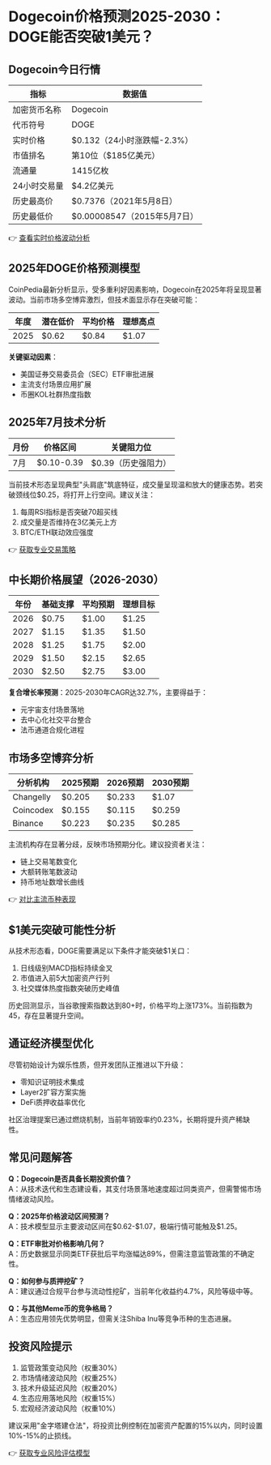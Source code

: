 # Dogecoin价格预测2025-2030：DOGE能否突破1美元？

## Dogecoin今日行情

| 指标                | 数据值                              |
|---------------------|-------------------------------------|
| 加密货币名称        | Dogecoin                            |
| 代币符号            | DOGE                                |
| 实时价格            | \$0.132（24小时涨跌幅-2.3%）        |
| 市值排名            | 第10位（\$185亿美元）               |
| 流通量              | 1415亿枚                           |
| 24小时交易量        | \$4.2亿美元                         |
| 历史最高价          | \$0.7376（2021年5月8日）            |
| 历史最低价          | \$0.00008547（2015年5月7日）        |

👉 [查看实时价格波动分析](https://bit.ly/okx_welcome)

## 2025年DOGE价格预测模型

CoinPedia最新分析显示，受多重利好因素影响，Dogecoin在2025年将呈现显著波动。当前市场多空博弈激烈，但技术面显示存在突破可能：

| 年度 | 潜在低价 | 平均价格 | 理想高点 |
|------|----------|----------|----------|
| 2025 | \$0.62   | \$0.84   | \$1.07   |

**关键驱动因素**：
- 美国证券交易委员会（SEC）ETF审批进展
- 主流支付场景应用扩展
- 币圈KOL社群热度指数

## 2025年7月技术分析

| 月份 | 价格区间 | 关键阻力位 |
|------|----------|------------|
| 7月  | \$0.10-0.39 | \$0.39（历史强阻力） |

当前技术形态呈现典型"头肩底"筑底特征，成交量呈现温和放大的健康态势。若突破颈线位\$0.25，将打开上行空间。建议关注：
1. 每周RSI指标是否突破70超买线
2. 成交量是否维持在3亿美元上方
3. BTC/ETH联动效应强度

👉 [获取专业交易策略](https://bit.ly/okx_welcome)

## 中长期价格展望（2026-2030）

| 年份 | 基础支撑 | 平均预期 | 理想目标 |
|------|----------|----------|----------|
| 2026 | \$0.75   | \$1.00   | \$1.25   |
| 2027 | \$1.15   | \$1.35   | \$1.50   |
| 2028 | \$1.25   | \$1.75   | \$2.00   |
| 2029 | \$1.50   | \$2.15   | \$2.65   |
| 2030 | \$2.50   | \$2.75   | \$3.00   |

**复合增长率预测**：2025-2030年CAGR达32.7%，主要得益于：
- 元宇宙支付场景落地
- 去中心化社交平台整合
- 法币通道合规化进程

## 市场多空博弈分析

| 分析机构 | 2025预期 | 2026预期 | 2030预期 |
|----------|----------|----------|----------|
| Changelly | \$0.205  | \$0.233  | \$1.07   |
| Coincodex | \$0.155  | \$0.115  | \$0.259  |
| Binance  | \$0.223  | \$0.235  | \$0.285  |

主流机构存在显著分歧，反映市场预期分化。建议投资者关注：
- 链上交易笔数变化
- 大额转账笔数波动
- 持币地址数增长曲线

👉 [对比主流币种表现](https://bit.ly/okx_welcome)

## \$1美元突破可能性分析

从技术形态看，DOGE需要满足以下条件才能突破\$1关口：
1. 日线级别MACD指标持续金叉
2. 市值进入前5大加密资产行列
3. 社交媒体热度指数突破历史峰值

历史回测显示，当谷歌搜索指数达到80+时，价格平均上涨173%。当前指数为45，存在显著提升空间。

## 通证经济模型优化

尽管初始设计为娱乐性质，但开发团队正推进以下升级：
- 零知识证明技术集成
- Layer2扩容方案实施
- DeFi质押收益率优化

社区治理提案已通过燃烧机制，当前年销毁率约0.23%，长期将提升资产稀缺性。

## 常见问题解答

**Q：Dogecoin是否具备长期投资价值？**  
A：从技术迭代和生态建设看，其支付场景落地速度超过同类资产，但需警惕市场情绪波动风险。

**Q：2025年价格波动区间预测？**  
A：技术模型显示主要波动区间在\$0.62-\$1.07，极端行情可能触及\$1.25。

**Q：ETF审批对价格影响几何？**  
A：历史数据显示同类ETF获批后平均涨幅达89%，但需注意监管政策的不确定性。

**Q：如何参与质押挖矿？**  
A：建议通过合规平台参与流动性挖矿，当前年化收益约4.7%，风险等级中等。

**Q：与其他Meme币的竞争格局？**  
A：生态应用领先优势明显，但需关注Shiba Inu等竞争币种的生态进展。

## 投资风险提示

1. 监管政策变动风险（权重30%）
2. 市场情绪波动风险（权重25%）
3. 技术升级延迟风险（权重20%）
4. 生态应用落地风险（权重15%）
5. 宏观经济波动风险（权重10%）

建议采用"金字塔建仓法"，将投资比例控制在加密资产配置的15%以内，同时设置10%-15%的止损线。

👉 [获取专业风险评估模型](https://bit.ly/okx_welcome)